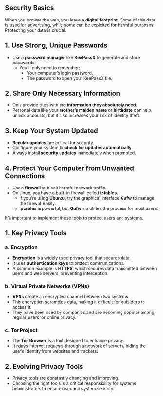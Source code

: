 ## Security Basics

When you browse the web, you leave a **digital footprint**. Some of this data is used for advertising, while some can be exploited for harmful purposes. Protecting your data is crucial.

## 1. Use Strong, Unique Passwords
- Use a **password manager** like **KeePassX** to generate and store passwords.
  - You’ll only need to remember:
    - Your computer’s login password.
    - The password to open your KeePassX file.
## 2. Share Only Necessary Information
- Only provide sites with the **information they absolutely need**.
- Personal data like your **mother’s maiden name** or **birthdate** can help unlock accounts, but it also increases your risk of identity theft.
## 3. Keep Your System Updated
- **Regular updates** are critical for security.
- Configure your system to **check for updates automatically**.
- Always install **security updates** immediately when prompted.
## 4. Protect Your Computer from Unwanted Connections
- Use a **firewall** to block harmful network traffic.
- On Linux, you have a built-in firewall called **iptables**.
  - If you’re using **Ubuntu**, try the graphical interface **Gufw** to manage the firewall easily.
  - **iptables** is powerful, but **Gufw** simplifies the process for most users.

It’s important to implement these tools to protect users and systems.
## 1. Key Privacy Tools

### a. **Encryption**
- **Encryption** is a widely used privacy tool that secures data.
- It uses **authentication keys** to protect communications.
- A common example is **HTTPS**, which secures data transmitted between users and web servers, preventing interception.

### b. **Virtual Private Networks (VPNs)**
- **VPNs** create an encrypted channel between two systems.
- This encryption scrambles data, making it difficult for outsiders to access it.
- They have been used by companies and are becoming popular among regular users for online privacy.

### c. **Tor Project**
- The **Tor Browser** is a tool designed to enhance privacy.
- It relays internet requests through a network of servers, hiding the user’s identity from websites and trackers.

## 2. Evolving Privacy Tools
- Privacy tools are constantly changing and improving.
- Choosing the right tools is a critical responsibility for systems administrators to ensure user and system security.
